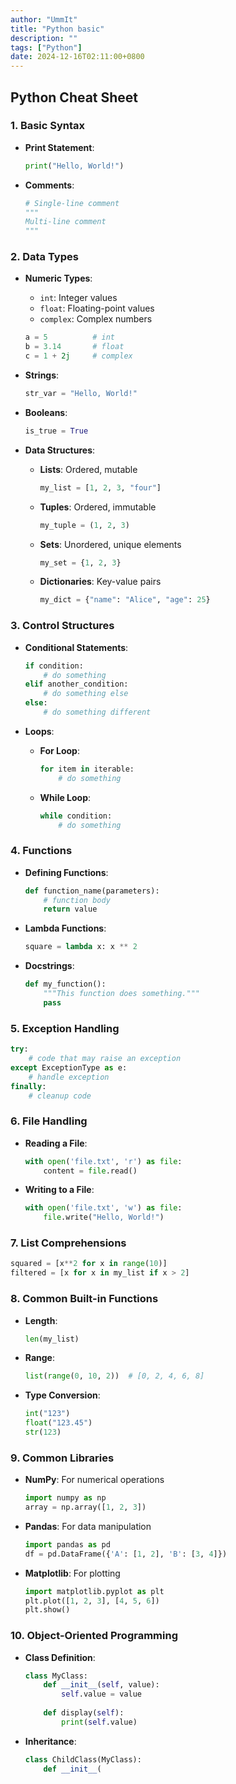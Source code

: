 ```yaml
---
author: "UmmIt"
title: "Python basic"
description: ""
tags: ["Python"]
date: 2024-12-16T02:11:00+0800
---
```


## Python Cheat Sheet

### 1. Basic Syntax
- **Print Statement**: 
  ```python
  print("Hello, World!")
  ```

- **Comments**: 
  ```python
  # Single-line comment
  """
  Multi-line comment
  """
  ```

### 2. Data Types
- **Numeric Types**: 
  - `int`: Integer values
  - `float`: Floating-point values
  - `complex`: Complex numbers
  ```python
  a = 5          # int
  b = 3.14       # float
  c = 1 + 2j     # complex
  ```

- **Strings**: 
  ```python
  str_var = "Hello, World!"
  ```

- **Booleans**: 
  ```python
  is_true = True
  ```

- **Data Structures**:
  - **Lists**: Ordered, mutable
    ```python
    my_list = [1, 2, 3, "four"]
    ```
  - **Tuples**: Ordered, immutable
    ```python
    my_tuple = (1, 2, 3)
    ```
  - **Sets**: Unordered, unique elements
    ```python
    my_set = {1, 2, 3}
    ```
  - **Dictionaries**: Key-value pairs
    ```python
    my_dict = {"name": "Alice", "age": 25}
    ```

### 3. Control Structures
- **Conditional Statements**: 
  ```python
  if condition:
      # do something
  elif another_condition:
      # do something else
  else:
      # do something different
  ```

- **Loops**:
  - **For Loop**: 
    ```python
    for item in iterable:
        # do something
    ```
  - **While Loop**: 
    ```python
    while condition:
        # do something
    ```

### 4. Functions
- **Defining Functions**: 
  ```python
  def function_name(parameters):
      # function body
      return value
  ```

- **Lambda Functions**: 
  ```python
  square = lambda x: x ** 2
  ```

- **Docstrings**: 
  ```python
  def my_function():
      """This function does something."""
      pass
  ```

### 5. Exception Handling
```python
try:
    # code that may raise an exception
except ExceptionType as e:
    # handle exception
finally:
    # cleanup code
```

### 6. File Handling
- **Reading a File**: 
  ```python
  with open('file.txt', 'r') as file:
      content = file.read()
  ```

- **Writing to a File**: 
  ```python
  with open('file.txt', 'w') as file:
      file.write("Hello, World!")
  ```

### 7. List Comprehensions
```python
squared = [x**2 for x in range(10)]
filtered = [x for x in my_list if x > 2]
```

### 8. Common Built-in Functions
- **Length**: 
  ```python
  len(my_list)
  ```

- **Range**: 
  ```python
  list(range(0, 10, 2))  # [0, 2, 4, 6, 8]
  ```

- **Type Conversion**: 
  ```python
  int("123")
  float("123.45")
  str(123)
  ```

### 9. Common Libraries
- **NumPy**: For numerical operations
  ```python
  import numpy as np
  array = np.array([1, 2, 3])
  ```

- **Pandas**: For data manipulation
  ```python
  import pandas as pd
  df = pd.DataFrame({'A': [1, 2], 'B': [3, 4]})
  ```

- **Matplotlib**: For plotting
  ```python
  import matplotlib.pyplot as plt
  plt.plot([1, 2, 3], [4, 5, 6])
  plt.show()
  ```

### 10. Object-Oriented Programming
- **Class Definition**: 
  ```python
  class MyClass:
      def __init__(self, value):
          self.value = value
      
      def display(self):
          print(self.value)
  ```

- **Inheritance**: 
  ```python
  class ChildClass(MyClass):
      def __init__(
